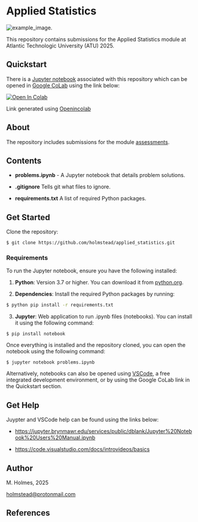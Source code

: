# Applied Statistics

![example_image.](img/example_image.png)

This repository contains submissions for the Applied Statistics module at Atlantic Technologic University (ATU) 2025. 

## Quickstart

There is a [Jupyter notebook](https://jupyter.org/) associated with this repository which can be opened in [Google CoLab](https://colab.research.google.com/) using the link below: 

<a target="_blank" href="https://colab.research.google.com/github/holmstead/applied_statistics/blob/main/problems.ipynb">
  <img src="https://colab.research.google.com/assets/colab-badge.svg" alt="Open In Colab"/>
</a>

Link generated using [Openincolab](https://openincolab.com/)

## About

The repository includes submissions for the module [assessments](https://github.com/ianmcloughlin/applied-statistics/blob/main/assessment/assessment.md).

## Contents

- **problems.ipynb** - A Jupyter notebook that details problem solutions.

- **.gitignore** Tells git what files to ignore.

- **requirements.txt** A list of required Python packages. 


## Get Started

Clone the repository:

```
$ git clone https://github.com/holmstead/applied_statistics.git
```

### Requirements

To run the Jupyter notebook, ensure you have the following installed:

1. **Python**: Version 3.7 or higher. You can download it from [python.org](https://www.python.org/downloads/).

2. **Dependencies**: Install the required Python packages by running:
  ```bash
  $ python pip install -r requirements.txt
   ```

3. **Jupyter**: Web application to run .ipynb files (notebooks). You can install it using the following command:

```
$ pip install notebook
```

Once everything is installed and the repository cloned, you can open the notebook using the following command:

```
$ jupyter notebook problems.ipynb
```

Alternatively, notebooks can also be opened using [VSCode](https://code.visualstudio.com/), a free integrated development environment, or by using the Google CoLab link in the Quickstart section.


## Get Help

Juypter and VSCode help can be found using the links below:

- https://jupyter.brynmawr.edu/services/public/dblank/Jupyter%20Notebook%20Users%20Manual.ipynb

- https://code.visualstudio.com/docs/introvideos/basics

## Author

M. Holmes, 2025

holmstead@protonmail.com

## References
